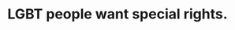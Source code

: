 ---
layout: myth
type: Misconception
title: LGBT people want special rights.
short: LGBT people want to have the same rights as straight / cisgender people; nothing more, nothing less.
tags: LGBT
order: 4
---